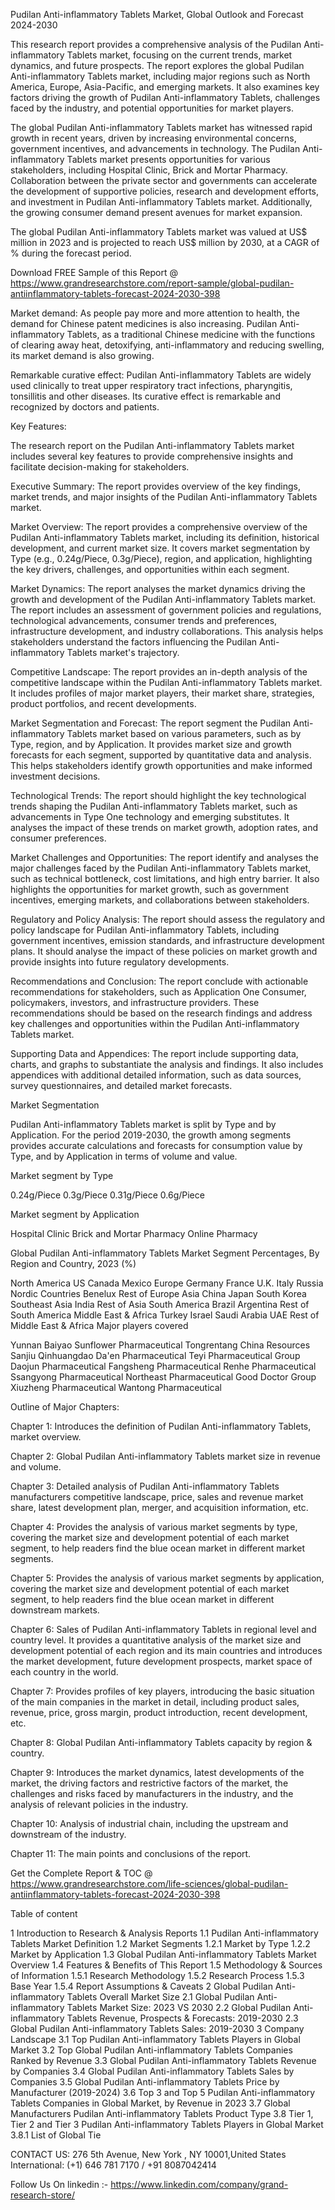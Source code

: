 Pudilan Anti-inflammatory Tablets Market, Global Outlook and Forecast 2024-2030

This research report provides a comprehensive analysis of the Pudilan Anti-inflammatory Tablets market, focusing on the current trends, market dynamics, and future prospects. The report explores the global Pudilan Anti-inflammatory Tablets market, including major regions such as North America, Europe, Asia-Pacific, and emerging markets. It also examines key factors driving the growth of Pudilan Anti-inflammatory Tablets, challenges faced by the industry, and potential opportunities for market players.

The global Pudilan Anti-inflammatory Tablets market has witnessed rapid growth in recent years, driven by increasing environmental concerns, government incentives, and advancements in technology. The Pudilan Anti-inflammatory Tablets market presents opportunities for various stakeholders, including Hospital Clinic, Brick and Mortar Pharmacy. Collaboration between the private sector and governments can accelerate the development of supportive policies, research and development efforts, and investment in Pudilan Anti-inflammatory Tablets market. Additionally, the growing consumer demand present avenues for market expansion.

The global Pudilan Anti-inflammatory Tablets market was valued at US$ million in 2023 and is projected to reach US$ million by 2030, at a CAGR of % during the forecast period.

Download FREE Sample of this Report @ https://www.grandresearchstore.com/report-sample/global-pudilan-antiinflammatory-tablets-forecast-2024-2030-398


Market demand: As people pay more and more attention to health, the demand for Chinese patent medicines is also increasing. Pudilan Anti-inflammatory Tablets, as a traditional Chinese medicine with the functions of clearing away heat, detoxifying, anti-inflammatory and reducing swelling, its market demand is also growing.

Remarkable curative effect: Pudilan Anti-inflammatory Tablets are widely used clinically to treat upper respiratory tract infections, pharyngitis, tonsillitis and other diseases. Its curative effect is remarkable and recognized by doctors and patients.

Key Features:

The research report on the Pudilan Anti-inflammatory Tablets market includes several key features to provide comprehensive insights and facilitate decision-making for stakeholders.

Executive Summary: The report provides overview of the key findings, market trends, and major insights of the Pudilan Anti-inflammatory Tablets market.

Market Overview: The report provides a comprehensive overview of the Pudilan Anti-inflammatory Tablets market, including its definition, historical development, and current market size. It covers market segmentation by Type (e.g., 0.24g/Piece, 0.3g/Piece), region, and application, highlighting the key drivers, challenges, and opportunities within each segment.

Market Dynamics: The report analyses the market dynamics driving the growth and development of the Pudilan Anti-inflammatory Tablets market. The report includes an assessment of government policies and regulations, technological advancements, consumer trends and preferences, infrastructure development, and industry collaborations. This analysis helps stakeholders understand the factors influencing the Pudilan Anti-inflammatory Tablets market's trajectory.

Competitive Landscape: The report provides an in-depth analysis of the competitive landscape within the Pudilan Anti-inflammatory Tablets market. It includes profiles of major market players, their market share, strategies, product portfolios, and recent developments.

Market Segmentation and Forecast: The report segment the Pudilan Anti-inflammatory Tablets market based on various parameters, such as by Type, region, and by Application. It provides market size and growth forecasts for each segment, supported by quantitative data and analysis. This helps stakeholders identify growth opportunities and make informed investment decisions.

Technological Trends: The report should highlight the key technological trends shaping the Pudilan Anti-inflammatory Tablets market, such as advancements in Type One technology and emerging substitutes. It analyses the impact of these trends on market growth, adoption rates, and consumer preferences.

Market Challenges and Opportunities: The report identify and analyses the major challenges faced by the Pudilan Anti-inflammatory Tablets market, such as technical bottleneck, cost limitations, and high entry barrier. It also highlights the opportunities for market growth, such as government incentives, emerging markets, and collaborations between stakeholders.

Regulatory and Policy Analysis: The report should assess the regulatory and policy landscape for Pudilan Anti-inflammatory Tablets, including government incentives, emission standards, and infrastructure development plans. It should analyse the impact of these policies on market growth and provide insights into future regulatory developments.

Recommendations and Conclusion: The report conclude with actionable recommendations for stakeholders, such as Application One Consumer, policymakers, investors, and infrastructure providers. These recommendations should be based on the research findings and address key challenges and opportunities within the Pudilan Anti-inflammatory Tablets market.

Supporting Data and Appendices: The report include supporting data, charts, and graphs to substantiate the analysis and findings. It also includes appendices with additional detailed information, such as data sources, survey questionnaires, and detailed market forecasts.

Market Segmentation



Pudilan Anti-inflammatory Tablets market is split by Type and by Application. For the period 2019-2030, the growth among segments provides accurate calculations and forecasts for consumption value by Type, and by Application in terms of volume and value.


Market segment by Type



0.24g/Piece
0.3g/Piece
0.31g/Piece
0.6g/Piece


Market segment by Application



Hospital Clinic
Brick and Mortar Pharmacy
Online Pharmacy


Global Pudilan Anti-inflammatory Tablets Market Segment Percentages, By Region and Country, 2023 (%)



North America
US
Canada
Mexico
Europe
Germany
France
U.K.
Italy
Russia
Nordic Countries
Benelux
Rest of Europe
Asia
China
Japan
South Korea
Southeast Asia
India
Rest of Asia
South America
Brazil
Argentina
Rest of South America
Middle East & Africa
Turkey
Israel
Saudi Arabia
UAE
Rest of Middle East & Africa
Major players covered



Yunnan Baiyao
Sunflower Pharmaceutical
Tongrentang
China Resources Sanjiu
Qinhuangdao Da'en Pharmaceutical
Teyi Pharmaceutical Group
Daojun Pharmaceutical
Fangsheng Pharmaceutical
Renhe Pharmaceutical
Ssangyong Pharmaceutical
Northeast Pharmaceutical
Good Doctor Group
Xiuzheng Pharmaceutical
Wantong Pharmaceutical


Outline of Major Chapters:

Chapter 1: Introduces the definition of Pudilan Anti-inflammatory Tablets, market overview.

Chapter 2: Global Pudilan Anti-inflammatory Tablets market size in revenue and volume.

Chapter 3: Detailed analysis of Pudilan Anti-inflammatory Tablets manufacturers competitive landscape, price, sales and revenue market share, latest development plan, merger, and acquisition information, etc.

Chapter 4: Provides the analysis of various market segments by type, covering the market size and development potential of each market segment, to help readers find the blue ocean market in different market segments.

Chapter 5: Provides the analysis of various market segments by application, covering the market size and development potential of each market segment, to help readers find the blue ocean market in different downstream markets.

Chapter 6: Sales of Pudilan Anti-inflammatory Tablets in regional level and country level. It provides a quantitative analysis of the market size and development potential of each region and its main countries and introduces the market development, future development prospects, market space of each country in the world.

Chapter 7: Provides profiles of key players, introducing the basic situation of the main companies in the market in detail, including product sales, revenue, price, gross margin, product introduction, recent development, etc.

Chapter 8: Global Pudilan Anti-inflammatory Tablets capacity by region & country.

Chapter 9: Introduces the market dynamics, latest developments of the market, the driving factors and restrictive factors of the market, the challenges and risks faced by manufacturers in the industry, and the analysis of relevant policies in the industry.

Chapter 10: Analysis of industrial chain, including the upstream and downstream of the industry.

Chapter 11: The main points and conclusions of the report.

Get the Complete Report & TOC @ https://www.grandresearchstore.com/life-sciences/global-pudilan-antiinflammatory-tablets-forecast-2024-2030-398

Table of content

1 Introduction to Research & Analysis Reports
1.1 Pudilan Anti-inflammatory Tablets Market Definition
1.2 Market Segments
1.2.1 Market by Type
1.2.2 Market by Application
1.3 Global Pudilan Anti-inflammatory Tablets Market Overview
1.4 Features & Benefits of This Report
1.5 Methodology & Sources of Information
1.5.1 Research Methodology
1.5.2 Research Process
1.5.3 Base Year
1.5.4 Report Assumptions & Caveats
2 Global Pudilan Anti-inflammatory Tablets Overall Market Size
2.1 Global Pudilan Anti-inflammatory Tablets Market Size: 2023 VS 2030
2.2 Global Pudilan Anti-inflammatory Tablets Revenue, Prospects & Forecasts: 2019-2030
2.3 Global Pudilan Anti-inflammatory Tablets Sales: 2019-2030
3 Company Landscape
3.1 Top Pudilan Anti-inflammatory Tablets Players in Global Market
3.2 Top Global Pudilan Anti-inflammatory Tablets Companies Ranked by Revenue
3.3 Global Pudilan Anti-inflammatory Tablets Revenue by Companies
3.4 Global Pudilan Anti-inflammatory Tablets Sales by Companies
3.5 Global Pudilan Anti-inflammatory Tablets Price by Manufacturer (2019-2024)
3.6 Top 3 and Top 5 Pudilan Anti-inflammatory Tablets Companies in Global Market, by Revenue in 2023
3.7 Global Manufacturers Pudilan Anti-inflammatory Tablets Product Type
3.8 Tier 1, Tier 2 and Tier 3 Pudilan Anti-inflammatory Tablets Players in Global Market
3.8.1 List of Global Tie

CONTACT US:
276 5th Avenue, New York , NY 10001,United States
International: (+1) 646 781 7170 / +91 8087042414

Follow Us On linkedin :- https://www.linkedin.com/company/grand-research-store/
